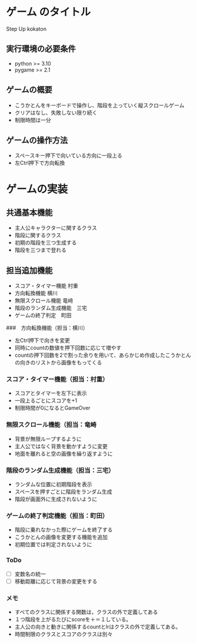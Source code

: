 # ゲーム のタイトル
Step Up kokaton


## 実行環境の必要条件
* python >= 3.10
* pygame >= 2.1

## ゲームの概要
* こうかとんをキーボードで操作し、階段を上っていく縦スクロールゲーム
* クリアはなし、失敗しない限り続く
* 制限時間は一分

## ゲームの操作方法
* スペースキー押下で向いている方向に一段上る
* 左Ctrl押下で方向転換

# ゲームの実装
## 共通基本機能
* 主人公キャラクターに関するクラス
* 階段に関するクラス
* 初期の階段を三つ生成する
* 階段を三つまで登れる

## 担当追加機能
* スコア・タイマー機能  村重
* 方向転換機能          横川
* 無限スクロール機能    竜﨑 
* 階段のランダム生成機能　三宅
* ゲームの終了判定　町田

###　方向転換機能（担当：横川）
* 左Ctrl押下で向きを変更
* 同時にcountの数値を押下回数に応じて増やす
* countの押下回数を2で割った余りを用いて、あらかじめ作成したこうかとんの向きのリストから画像をもってくる

### スコア・タイマー機能（担当：村重）
* スコアとタイマーを左下に表示
* 一段上るごとにスコアを+1
* 制限時間が0になるとGameOver

### 無限スクロール機能（担当：竜崎
* 背景が無限ループするように
* 主人公ではなく背景を動かすように変更
* 地面を離れると空の画像を繰り返すように

### 階段のランダム生成機能（担当：三宅）
* ランダムな位置に初期階段を表示
* スペースを押すごとに階段をランダム生成
* 階段が画面外に生成されないように

### ゲームの終了判定機能（担当：町田）
* 階段に乗れなかった際にゲームを終了する
* こうかとんの画像を変更する機能を追加
* 初期位置では判定されないように

### ToDo
- [ ]  変数名の統一
- [ ]  移動距離に応じて背景の変更をする

### メモ
* すべてのクラスに関係する関数は，クラスの外で定義してある
* １つ階段を上がるたびにscoreを＋＝１している。
* 主人公の向きと動きに関係するcountとlrはクラスの外で定義してある。
* 時間制限のクラスとスコアのクラスは別々